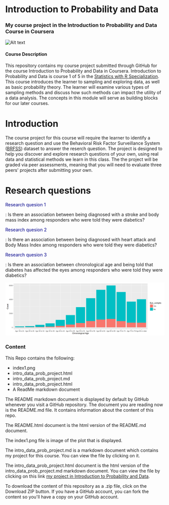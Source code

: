 
# Introduction to Probability and Data 
### My course project in the Introduction to Probability and Data  Course in Coursera


![Alt text]("https://coursera-course-photos.s3.amazonaws.com/6f/84dd00f4e311e5b1964b8e2cbb6cfc/intro_to_data_and_probability.png")


#### Course Description

This repository contains my course project submitted through GitHub for the course Introduction to Probability and Data in Coursera. Introduction to Probability and Data is course 1 of 5 in the [Statistics with R Specialization]("https://www.coursera.org/specializations/statistics"). This course introduces the learner to sampling and exploring data, as well as basic probability theory. The learner will examine various types of sampling methods and discuss how such methods can impact the utility of a data analysis. The concepts in this module will serve as building blocks for our later courses.

# Introduction

The course project for this course will require the learner to identify a research question and use the Behavioral Risk Factor Surveillance System ([BRFSS]("http://www.cdc.gov/brfss/")) dataset to answer the reserch question. The project is designed to help you discover and explore research questions of your own, using real data and statistical methods we learn in this class. The the project will be graded via peer assessments, meaning that you will need to evaluate three peers' projects after submitting your own.

# Research questions

<p style="color: darkblue">Research quesion 1<p>: Is there an association between being diagnosed with a stroke and body mass index among responders who were told they were diabetics?

<p style="color: darkblue">Research quesion 2<p>: Is there an association between being diagnosed with heart attack and Body Mass Index among responders who were told they were diabetics?

<p style="color: darkblue">Research quesion 3<p>: Is there an association between chronological age and being told that diabetes has affected the eyes among responders who were told they were diabetics?



![comparing the number of diabetics in the different age Groups who had eye problems](index1.png)


### Content 

This Repo contains the following:

- index1.png 
- intro_data_prob_project.html 
- intro_data_prob_project.md 
- intro_data_prob_project.html 
- A ReadMe markdown document


The README markdown document is displayed by default by GitHub whenever you visit a GitHub repository. The document you are reading now is the README.md file. It contains information about the content of this repo.

The README.html document is the html version of the README.md document.

The index1.png file is image of the plot that is displayed.

The intro_data_prob_project.md is a markdown document which contains my project for this course. You can view the file by clicking on it.

The intro_data_prob_project.html document is the html version of the intro_data_prob_project.md markdown document. You can view the file by clicking on this link [my project in Introduction to Probability and Data](https://htmlpreview.github.io/?https://github.com/DocOfi/Statistics-with-R/Course1/intro_data_prob_project.html).

To download the content of this repository as a .zip file, click on the Download ZIP button. If you have a GitHub account, you can fork the content so you'll have a copy on your GitHub account.  



